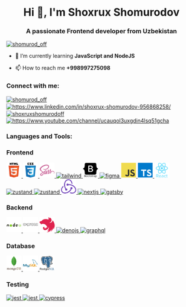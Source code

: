 <h1 align="center">Hi 👋, I'm Shoxrux Shomurodov</h1>
<h3 align="center">A passionate Frontend developer from Uzbekistan</h3>


<p align="left"> <a href="https://twitter.com/shomurod_off" target="blank"><img src="https://img.shields.io/twitter/follow/shomurod_off?logo=twitter&style=for-the-badge" alt="shomurod_off" /></a> </p>

- 🌱 I’m currently learning **JavaScript and NodeJS**

- 📫 How to reach me **+998997275098**

<h3 align="left">Connect with me:</h3>
<p align="left">
<a href="https://twitter.com/shomurod_off" target="blank"><img align="center" src="https://raw.githubusercontent.com/rahuldkjain/github-profile-readme-generator/master/src/images/icons/Social/twitter.svg" alt="shomurod_off" height="30" width="40" /></a>
<a href="https://linkedin.com/in/https://www.linkedin.com/in/shoxrux-shomurodov-956868258/" target="blank"><img align="center" src="https://raw.githubusercontent.com/rahuldkjain/github-profile-readme-generator/master/src/images/icons/Social/linked-in-alt.svg" alt="https://www.linkedin.com/in/shoxrux-shomurodov-956868258/" height="30" width="40" /></a>
<a href="https://instagram.com/shoxruxshomurodoff" target="blank"><img align="center" src="https://raw.githubusercontent.com/rahuldkjain/github-profile-readme-generator/master/src/images/icons/Social/instagram.svg" alt="shoxruxshomurodoff" height="30" width="40" /></a>
<a href="https://www.youtube.com/c/https://www.youtube.com/channel/ucauqol3uxgdin4lsq51gcha" target="blank"><img align="center" src="https://raw.githubusercontent.com/rahuldkjain/github-profile-readme-generator/master/src/images/icons/Social/youtube.svg" alt="https://www.youtube.com/channel/ucauqol3uxgdin4lsq51gcha" height="30" width="40" /></a>
</p>

<h3 align="left">Languages and Tools:</h3>
<div align="left">
<h3>Frontend</h3> 
<!--  HTML  -->
<a href="https://www.w3.org/html/" target="_blank" rel="noreferrer">
<img src="https://raw.githubusercontent.com/devicons/devicon/master/icons/html5/html5-original-wordmark.svg" alt="html5" width="40" height="40"/>
</a>
<!--  HTML  -->  
  
<!--  CSS  -->
<a href="https://www.w3schools.com/css/" target="_blank" rel="noreferrer">
<img src="https://raw.githubusercontent.com/devicons/devicon/master/icons/css3/css3-original-wordmark.svg" alt="css3" width="40" height="40"/>
</a> 
<!--  CSS  -->
  
<!--  Sass  -->
<a href="https://sass-lang.com" target="_blank" rel="noreferrer">
<img src="https://raw.githubusercontent.com/devicons/devicon/master/icons/sass/sass-original.svg" alt="sass" width="40" height="40"/>
</a>
<!--  Sass  -->
  
<!--  Tailwindcss  -->
<a href="https://tailwindcss.com/" target="_blank" rel="noreferrer">
<img src="https://www.vectorlogo.zone/logos/tailwindcss/tailwindcss-icon.svg" alt="tailwind" width="40" height="40"/>
</a>
<!--  Tailwindcss  -->
  
<!--  Bootstrap  -->
<a href="https://getbootstrap.com" target="_blank" rel="noreferrer">
<img src="https://raw.githubusercontent.com/devicons/devicon/master/icons/bootstrap/bootstrap-plain-wordmark.svg" alt="bootstrap" width="40" height="40"/>
</a>
<!--  Bootstrap  -->
  
<!--  Figma  -->
<a href="https://www.figma.com/" target="_blank" rel="noreferrer">
<img src="https://www.vectorlogo.zone/logos/figma/figma-icon.svg" alt="figma" width="40" height="40"/>
</a>
<!--  Figma  -->
  
<!--  JavaScript  -->
<a href="https://developer.mozilla.org/en-US/docs/Web/JavaScript" target="_blank" rel="noreferrer">
<img src="https://raw.githubusercontent.com/devicons/devicon/master/icons/javascript/javascript-original.svg" alt="javascript" width="40" height="40"/>
</a> 
<!--  JavaScript  -->

<!--  TypeScript  -->
<a href="https://www.typescriptlang.org/" target="_blank" rel="noreferrer">
<img src="https://raw.githubusercontent.com/devicons/devicon/master/icons/typescript/typescript-original.svg" alt="typescript" width="40" height="40"/>
</a>
<!--  TypeScript  -->
  
<!--  React  -->
<a href="https://reactjs.org/" target="_blank" rel="noreferrer">
<img src="https://raw.githubusercontent.com/devicons/devicon/master/icons/react/react-original-wordmark.svg" alt="react" width="40" height="40"/>
</a>
<!--  React  -->

<!--  Zustand  -->
<a href="https://zustand-demo.pmnd.rs/" target="_blank" rel="noreferrer">
<img src="https://repository-images.githubusercontent.com/180328715/fca49300-e7f1-11ea-9f51-cfd949b31560" alt="zustand" width="40" height="40"/>
</a>
<!--  Zustand  -->

<!--  React Query  -->
<a href="https://tanstack.com/query/v3/" target="_blank" rel="noreferrer">
<img src="https://seeklogo.com/images/R/react-query-logo-1340EA4CE9-seeklogo.com.png" alt="zustand" width="40" height="40"/>
</a>
<!--  React Query  -->

<!--  Redux  -->
<a href="https://redux.js.org" target="_blank" rel="noreferrer">
<img src="https://raw.githubusercontent.com/devicons/devicon/master/icons/redux/redux-original.svg" alt="redux" width="40" height="40"/>
</a>
<!--  Redux  -->

<!--  Next JS  -->
<a href="https://nextjs.org/" target="_blank" rel="noreferrer"> 
<img src="https://cdn.worldvectorlogo.com/logos/nextjs-2.svg" alt="nextjs" width="40" height="40"/>
</a>
<!--  Next JS  -->

<!--  Gatsby JS  -->
<a href="https://www.gatsbyjs.com/" target="_blank" rel="noreferrer"> 
<img src="https://www.vectorlogo.zone/logos/gatsbyjs/gatsbyjs-icon.svg" alt="gatsby" width="40" height="40"/> 
</a>
<!--  Gatsby JS  -->

<h3>Backend</h3>  
  
<!--  Node JS  -->
<a href="https://nodejs.org" target="_blank" rel="noreferrer"> 
<img src="https://raw.githubusercontent.com/devicons/devicon/master/icons/nodejs/nodejs-original-wordmark.svg" alt="nodejs" width="40" height="40"/> 
</a>  
<!--  Node JS  -->

<!--  Express JS  -->
<a href="https://expressjs.com" target="_blank" rel="noreferrer"> 
<img src="https://raw.githubusercontent.com/devicons/devicon/master/icons/express/express-original-wordmark.svg" alt="express" width="40" height="40"/> 
</a>
<!--  Express JS  -->
  
<!--  Nest JS  -->
<a href="https://nestjs.com/" target="_blank" rel="noreferrer"> 
<img src="https://raw.githubusercontent.com/devicons/devicon/master/icons/nestjs/nestjs-plain.svg" alt="nestjs" width="40" height="40"/> 
</a> 
<!--  Nest JS  -->

<!--  Deno JS  -->
<a href="https://deno.com/" target="_blank" rel="noreferrer"> 
<img src="https://upload.wikimedia.org/wikipedia/commons/thumb/8/84/Deno.svg/1200px-Deno.svg.png" alt="denojs" width="40" height="40"/> 
</a> 
<!--  Deno JS  -->  
  
<!--  Graph QL  -->  
<a href="https://graphql.org" target="_blank" rel="noreferrer"> 
<img src="https://www.vectorlogo.zone/logos/graphql/graphql-icon.svg" alt="graphql" width="40" height="40"/> 
</a>
<!--  Graph QL  -->  

<h3>Database</h3>  

<!--  Mongo DB  -->  
<a href="https://www.mongodb.com/" target="_blank" rel="noreferrer"> 
<img src="https://raw.githubusercontent.com/devicons/devicon/master/icons/mongodb/mongodb-original-wordmark.svg" alt="mongodb" width="40" height="40"/> 
</a> 
<!--  Mongo DB  -->  
  
<!--  MySQL  -->  
<a href="https://www.mysql.com/" target="_blank" rel="noreferrer"> 
<img src="https://raw.githubusercontent.com/devicons/devicon/master/icons/mysql/mysql-original-wordmark.svg" alt="mysql" width="40" height="40"/> 
</a>
<!--  MySQL  -->  

<!--  PostgreSQL  -->  
<a href="https://www.postgresql.org" target="_blank" rel="noreferrer"> 
<img src="https://raw.githubusercontent.com/devicons/devicon/master/icons/postgresql/postgresql-original-wordmark.svg" alt="postgresql" width="40" height="40"/> 
</a>
<!--  PostgreSQL  -->  

<h3>Testing</h3>  

<!--  Jest  -->  
<a href="https://jestjs.io" target="_blank" rel="noreferrer"> 
<img src="https://www.vectorlogo.zone/logos/jestjsio/jestjsio-icon.svg" alt="jest" width="40" height="40"/> 
</a>  
<!--  Jest  -->  
  
<!--  React Testing Library  -->  
<a href="https://testing-library.com" target="_blank" rel="noreferrer"> 
<img src="https://testing-library.com/img/octopus-64x64.png" alt="jest" width="40" height="40"/> 
</a>    
<!--  React Testing Library  -->  
  
<!--  Cypress  -->  
<a href="https://www.cypress.io" target="_blank" rel="noreferrer"> 
<img src="https://raw.githubusercontent.com/simple-icons/simple-icons/6e46ec1fc23b60c8fd0d2f2ff46db82e16dbd75f/icons/cypress.svg" alt="cypress" width="40" height="40"/> 
</a> 
<!--  Cypress  -->  

</div>



